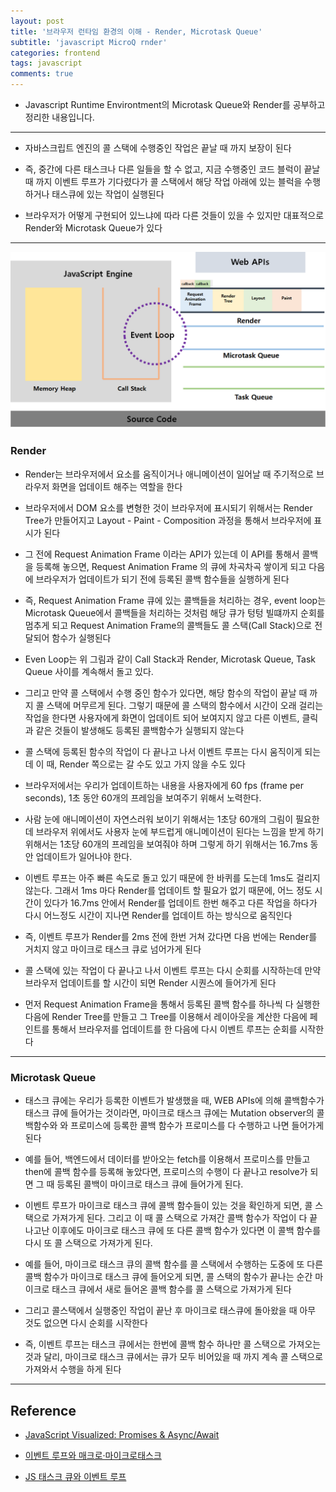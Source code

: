 ```yaml
---
layout: post
title: '브라우저 런타임 환경의 이해 - Render, Microtask Queue'
subtitle: 'javascript MicroQ rnder'
categories: frontend
tags: javascript
comments: true
---
```


- Javascript Runtime Environtment의 Microtask Queue와 Render를 공부하고 정리한 내용입니다.

---

- 자바스크립트 엔진의 콜 스택에 수행중인 작업은 끝날 때 까지 보장이 된다

- 즉, 중간에 다른 태스크나 다른 일들을 할 수 없고, 지금 수행중인 코드 블럭이 끝날 때 까지 이벤트 루프가 기다렸다가 콜 스택에서 해당 작업 아래에 있는 블럭을 수행하거나 태스큐에 있는 작업이 실행된다

- 브라우저가 어떻게 구현되어 있느냐에 따라 다른 것들이 있을 수 있지만 대표적으로 Render와 Microtask Queue가 있다

---

<img src="https://github.com/ibtg/ibtg.github.io/blob/master/assets/img/post_img/2020-09-05-jsruntime-microq.png?raw=true" width="600">

### Render

- Render는 브라우저에서 요소를 움직이거나 애니메이션이 일어날 때 주기적으로 브라우저 화면을 업데이트 해주는 역할을 한다

- 브라우저에서 DOM 요소를 변형한 것이 브라우저에 표시되기 위해서는 Render Tree가 만들어지고 Layout - Paint - Composition 과정을 통해서 브라우저에 표시가 된다

- 그 전에 Request Animation Frame 이라는 API가 있는데 이 API를 통해서 콜백을 등록해 놓으면, Request Animation Frame 의 큐에 차곡차곡 쌓이게 되고 다음에 브라우저가 업데이트가 되기 전에 등록된 콜백 함수들을 실행하게 된다

- 즉, Request Animation Frame 큐에 있는 콜백들을 처리하는 경우, event loop는 Microtask Queue에서 콜백들을 처리하는 것처럼 해당 큐가 텅텅 빌떄까지 순회를 멈추게 되고 Request Animation Frame의 콜백들도 콜 스택(Call Stack)으로 전달되어 함수가 실행된다

- Even Loop는 위 그림과 같이 Call Stack과 Render, Microtask Queue, Task Queue 사이를 계속해서 돌고 있다.

- 그리고 만약 콜 스택에서 수행 중인 함수가 있다면, 해당 함수의 작업이 끝날 때 까지 콜 스택에 머무르게 된다. 그렇기 때문에 콜 스택의 함수에서 시간이 오래 걸리는 작업을 한다면 사용자에게 화면이 업데이트 되어 보여지지 않고 다른 이벤트, 클릭과 같은 것들이 발생해도 등록된 콜백함수가 실행되지 않는다

- 콜 스택에 등록된 함수의 작업이 다 끝나고 나서 이벤트 루프는 다시 움직이게 되는데 이 때, Render 쪽으로는 갈 수도 있고 가지 않을 수도 있다

- 브라우저에서는 우리가 업데이트하는 내용을 사용자에게 60 fps (frame per seconds), 1초 동안 60개의 프레임을 보여주기 위해서 노력한다.

- 사람 눈에 애니메이션이 자연스러워 보이기 위해서는 1초당 60개의 그림이 필요한데 브라우저 위에서도 사용자 눈에 부드럽게 애니메이션이 된다는 느낌을 받게 하기 위해서는 1초당 60개의 프레임을 보여줘야 하며 그렇게 하기 위해서는 16.7ms 동안 업데이트가 일어나야 한다.

- 이벤트 루프는 아주 빠른 속도로 돌고 있기 때문에 한 바퀴를 도는데 1ms도 걸리지 않는다. 그래서 1ms 마다 Render를 업데이트 할 필요가 없기 때문에, 어느 정도 시간이 있다가 16.7ms 안에서 Render를 업데이트 한번 해주고 다른 작업을 하다가 다시 어느정도 시간이 지나면 Render를 업데이트 하는 방식으로 움직인다

- 즉, 이벤트 루프가 Render를 2ms 전에 한번 거쳐 갔다면 다음 번에는 Render를 거치지 않고 마이크로 태스크 큐로 넘어가게 된다

- 콜 스택에 있는 작업이 다 끝나고 나서 이벤트 루프는 다시 순회를 시작하는데 만약 브라우저 업데이트를 할 시간이 되면 Render 시퀀스에 들어가게 된다

- 먼저 Request Animation Frame을 통해서 등록된 콜백 함수를 하나씩 다 실행한 다음에 Render Tree를 만들고 그 Tree를 이용해서 레이아웃을 계산한 다음에 페인트를 통해서 브라우저를 업데이트를 한 다음에 다시 이벤트 루프는 순회를 시작한다

---

### Microtask Queue

- 태스크 큐에는 우리가 등록한 이벤트가 발생했을 때, WEB APIs에 의해 콜백함수가 태스크 큐에 들어가는 것이라면, 마이크로 태스크 큐에는 Mutation observer의 콜백함수와 와 프로미스에 등록한 콜백 함수가 프로미스를 다 수행하고 나면 들어가게 된다

- 예를 들어, 백엔드에서 데이터를 받아오는 fetch를 이용해서 프로미스를 만들고 then에 콜백 함수를 등록해 놓았다면, 프로미스의 수행이 다 끝나고 resolve가 되면 그 때 등록된 콜백이 마이크로 태스크 큐에 들어가게 된다.

- 이벤트 루프가 마이크로 태스크 큐에 콜백 함수들이 있는 것을 확인하게 되면, 콜 스택으로 가져가게 된다. 그리고 이 때 콜 스택으로 가져간 콜백 함수가 작업이 다 끝나고난 이후에도 마이크로 태스크 큐에 또 다른 콜백 함수가 있다면 이 콜백 함수를 다시 또 콜 스택으로 가져가게 된다.

- 예를 들어, 마이크로 태스크 큐의 콜백 함수를 콜 스택에서 수행하는 도중에 또 다른 콜백 함수가 마이크로 태스크 큐에 들어오게 되면, 콜 스택의 함수가 끝나는 순간 마이크로 태스크 큐에서 새로 들어온 콜백 함수를 콜 스택으로 가져가게 된다

- 그리고 콜스택에서 실행중인 작업이 끝난 후 마이크로 태스큐에 돌아왔을 때 아무 것도 없으면 다시 순회를 시작한다

- 즉, 이벤트 루프는 태스크 큐에서는 한번에 콜백 함수 하나만 콜 스택으로 가져오는 것과 달리, 마이크로 태스크 큐에서는 큐가 모두 비어있을 때 까지 계속 콜 스택으로 가져와서 수행을 하게 된다

---

## Reference

- [JavaScript Visualized: Promises & Async/Await](https://dev.to/lydiahallie/javascript-visualized-promises-async-await-5gke?fbclid=IwAR3cfIk3iVpt1EoFOflRVs4VFe6GC2m2nbkP99bWgSduAkxVCIFSXVgKYzE)

- [이벤트 루프와 매크로·마이크로태스크](https://ko.javascript.info/event-loop)

- [JS 태스크 큐와 이벤트 루프](https://kjwsx23.tistory.com/311)
